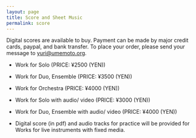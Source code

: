 ```yaml
---
layout: page
title: Score and Sheet Music
permalink: score
---
```


Digital scores are available to buy. 
Payment can be made by major credit cards, paypal, and bank transfer.
To place your order,  please send your message to yuri@umemoto.org.
 
- Work for Solo (PRICE: ¥2500 (YEN))
- Work for Duo, Ensemble (PRICE: ¥3500 (YEN))
- Work for Orchestra (PRICE: ¥4000 (YEN))

- Work for Solo with audio/ video (PRICE: ¥3000 (YEN))
- Work for Duo, Ensemble with audio/ video (PRICE: ¥4000 (YEN))
 - Digital score (in pdf) and audio tracks for practice will be provided for Works for live instruments with fixed media.


